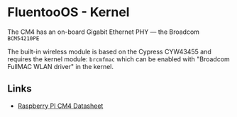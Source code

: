 # FluentooOS - Kernel

The CM4 has an on-board Gigabit Ethernet PHY — the Broadcom `BCM54210PE`

The built-in wireless module is based on the Cypress CYW43455 and requires the kernel module: `brcmfmac` 
which can be enabled with "Broadcom FullMAC WLAN driver" in the kernel.

## Links

- [Raspberry PI CM4 Datasheet](https://datasheets.raspberrypi.com/cm4/cm4-datasheet.pdf)